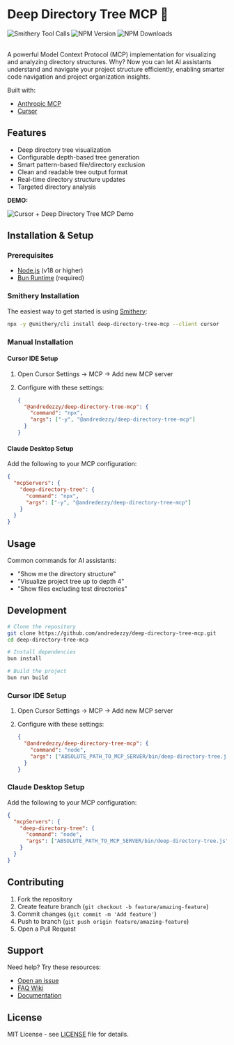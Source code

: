 # Deep Directory Tree MCP 🌳

<span class="badge-smithery">
  <a href="https://smithery.ai/server/deep-directory-tree-mcp" style="text-decoration: none;">
    <img src="https://smithery.ai/badge/deep-directory-tree-mcp" alt="Smithery Tool Calls" />
  </a>
</span>

<span class="badge-npm-version">
  <a href="https://npmjs.org/package/@andredezzy/deep-directory-tree-mcp" title="View this project on NPM" style="text-decoration: none;">
    <img src="https://img.shields.io/npm/v/%40andredezzy%2Fdeep-directory-tree-mcp.svg" alt="NPM Version" />
  </a>
</span>

<span class="badge-npm-downloads">
  <a href="https://npmjs.org/package/@andredezzy/deep-directory-tree-mcp" title="View this project on NPM" style="text-decoration: none;">
    <img src="https://img.shields.io/npm/dm/%40andredezzy%2Fdeep-directory-tree-mcp" alt="NPM Downloads" />
  </a>
</span>

<br />
<br />

A powerful Model Context Protocol (MCP) implementation for visualizing and analyzing directory structures. Why? Now you can let AI assistants understand and navigate your project structure efficiently, enabling smarter code navigation and project organization insights.

Built with:

- [Anthropic MCP](https://docs.anthropic.com/claude/docs/mcp-getting-started)
- [Cursor](https://cursor.sh)

## Features

- Deep directory tree visualization
- Configurable depth-based tree generation
- Smart pattern-based file/directory exclusion
- Clean and readable tree output format
- Real-time directory structure updates
- Targeted directory analysis

**DEMO:**

![Cursor + Deep Directory Tree MCP Demo](./cursor-demo.gif)

## Installation & Setup

### Prerequisites

- [Node.js](https://nodejs.org) (v18 or higher)
- [Bun Runtime](https://bun.sh) (required)

### Smithery Installation

The easiest way to get started is using [Smithery](https://smithery.ai/server/deep-directory-tree-mcp):

```bash
npx -y @smithery/cli install deep-directory-tree-mcp --client cursor
```

### Manual Installation

#### Cursor IDE Setup

1. Open Cursor Settings → MCP → Add new MCP server
2. Configure with these settings:

   ```json
   {
     "@andredezzy/deep-directory-tree-mcp": {
       "command": "npx",
       "args": ["-y", "@andredezzy/deep-directory-tree-mcp"]
     }
   }
   ```

#### Claude Desktop Setup

Add the following to your MCP configuration:

```json
{
  "mcpServers": {
    "deep-directory-tree": {
      "command": "npx",
      "args": ["-y", "@andredezzy/deep-directory-tree-mcp"]
    }
  }
}
```

## Usage

Common commands for AI assistants:

- "Show me the directory structure"
- "Visualize project tree up to depth 4"
- "Show files excluding test directories"

## Development

```bash
# Clone the repository
git clone https://github.com/andredezzy/deep-directory-tree-mcp.git
cd deep-directory-tree-mcp

# Install dependencies
bun install

# Build the project
bun run build
```

### Cursor IDE Setup

1. Open Cursor Settings → MCP → Add new MCP server
2. Configure with these settings:

   ```json
   {
     "@andredezzy/deep-directory-tree-mcp": {
       "command": "node",
       "args": ["ABSOLUTE_PATH_TO_MCP_SERVER/bin/deep-directory-tree.js"]
     }
   }
   ```

### Claude Desktop Setup

Add the following to your MCP configuration:

```json
{
  "mcpServers": {
    "deep-directory-tree": {
      "command": "node",
      "args": ["ABSOLUTE_PATH_TO_MCP_SERVER/bin/deep-directory-tree.js"]
    }
  }
}
```

## Contributing

1. Fork the repository
2. Create feature branch (`git checkout -b feature/amazing-feature`)
3. Commit changes (`git commit -m 'Add feature'`)
4. Push to branch (`git push origin feature/amazing-feature`)
5. Open a Pull Request

## Support

Need help? Try these resources:

- [Open an issue](https://github.com/andredezzy/deep-directory-tree-mcp/issues)
- [FAQ Wiki](https://github.com/andredezzy/deep-directory-tree-mcp/wiki/FAQ)
- [Documentation](https://github.com/andredezzy/deep-directory-tree-mcp/wiki)

## License

MIT License - see [LICENSE](LICENSE) file for details.
